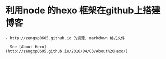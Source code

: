 # 利用node 的hexo 框架在github上搭建博客  
	- http://zengxp0605.github.io 的资源, markdown 格式文件

	- See [About Hexo](http://zengxp0605.github.io/2016/04/03/About%20Hexo/)

